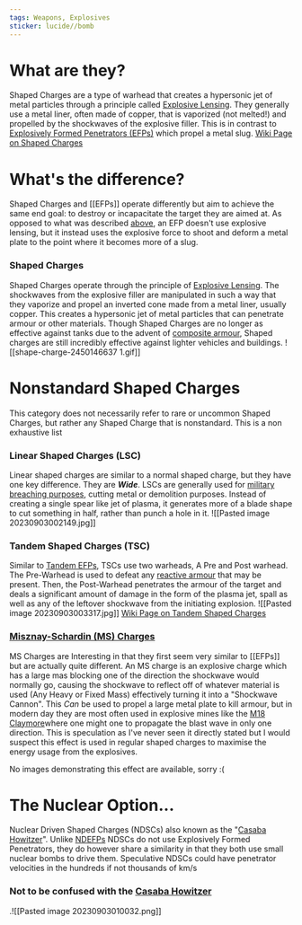```yaml
---
tags: Weapons, Explosives
sticker: lucide//bomb
---
```

# What are they?

Shaped Charges are a type of warhead that creates a hypersonic jet of metal particles through a principle called [Explosive Lensing](https://en.wikipedia.org/wiki/Explosive_lens). They generally use a metal liner, often made of copper, that is vaporized (not melted!) and propelled by the shockwaves of the explosive filler. This is in contrast to [Explosively Formed Penetrators (EFPs)](EFPs) which propel a metal slug.
[Wiki Page on Shaped Charges](https://en.wikipedia.org/wiki/Shaped_charge)

# What's the difference?

Shaped Charges and [[EFPs]] operate differently but aim to achieve the same end goal: to destroy or incapacitate the target they are aimed at. As opposed to what was described [above](Shaped%20Charges#What%20Are%20They), an EFP doesn't use explosive lensing, but it instead uses the explosive force to shoot and deform a metal plate to the point where it becomes more of a slug.
### Shaped Charges

Shaped Charges operate through the principle of [Explosive Lensing](https://en.wikipedia.org/wiki/Explosive_lens). The shockwaves from the explosive filler are manipulated in such a way that they vaporize and propel an inverted cone made from a metal liner, usually copper. This creates a hypersonic jet of metal particles that can penetrate armour or other materials. Though Shaped Charges are no longer as effective against tanks due to the advent of [composite armour](https://en.wikipedia.org/wiki/Composite_armour), Shaped charges are still incredibly effective against lighter vehicles and buildings.
![[shape-charge-2450146637 1.gif]]

# Nonstandard Shaped Charges
This category does not necessarily refer to rare or uncommon Shaped Charges, but rather any Shaped Charge that is nonstandard. This is a non exhaustive list

### Linear Shaped Charges (LSC)
Linear shaped charges are similar to a normal shaped charge, but they have one key difference. They are ***Wide***. LSCs are generally used for [military breaching purposes](https://en.wikipedia.org/wiki/Door_breaching), cutting metal or demolition purposes. Instead of creating a single spear like jet of plasma, it generates more of a blade shape to cut something in half, rather than punch a hole in it.
![[Pasted image 20230903002149.jpg]]

### Tandem Shaped Charges (TSC)
Similar to [Tandem EFPs](EFPs#Tandem%20EFPs), TSCs use two warheads, A Pre and Post warhead. The Pre-Warhead is used to defeat any [reactive armour](https://en.wikipedia.org/wiki/Reactive_armour) that may be present. Then, the Post-Warhead penetrates the armour of the target and deals a significant amount of damage in the form of the plasma jet, spall as well as any of the leftover shockwave from the initiating explosion.
![[Pasted image 20230903003317.jpg]]
[Wiki Page on Tandem Shaped Charges](https://en.wikipedia.org/wiki/Tandem-charge)

### [Misznay-Schardin (MS) Charges](https://en.wikipedia.org/wiki/Misznay–Schardin_effect)
MS Charges are Interesting in that they first seem very similar to [[EFPs]] but are actually quite different. An MS charge is an explosive charge which has a large mas blocking one of the direction the shockwave would normally go, causing the shockwave to reflect off of whatever material is used (Any Heavy or Fixed Mass) effectively turning it into a "Shockwave Cannon". This *Can* be used to propel a large metal plate to kill armour, but in modern day they are most often used in explosive mines like the [M18 Claymore](https://en.wikipedia.org/wiki/Claymore_mine)where one might one to propagate the blast wave in only one direction.
This is speculation as I've never seen it directly stated but I would suspect this effect is used in regular shaped charges to maximise the energy usage from the explosives.

No images demonstrating this effect are available, sorry :(


# The Nuclear Option...
Nuclear Driven Shaped Charges (NDSCs) also known as the "[Casaba Howitzer](https://en.wikipedia.org/wiki/Casaba-Howitzer)". Unlike [NDEFPs](EFPs#The%20Nuclear%20Option) NDSCs do not use Explosively Formed Penetrators, they do however share a similarity in that they both use small nuclear bombs to drive them. Speculative NDSCs could have penetrator velocities in the hundreds if not thousands of km/s
### Not to be confused with the [Casaba Howitzer](Shaped%20Charges#The%20Nuclear%20Option)
.![[Pasted image 20230903010032.png]]


